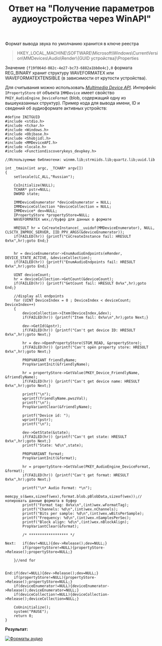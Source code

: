 ﻿---
title: "Ответ на \"Получение параметров аудиоустройства через WinAPI\""
se.owner.user_id: 240512
se.owner.display_name: "MSDN.WhiteKnight"
se.owner.link: "https://ru.stackoverflow.com/users/240512/msdn-whiteknight"
se.answer_id: 727144
se.question_id: 708024
se.post_type: answer
se.score: 1
se.is_accepted: True
---
<p>Формат вывода звука по умолчанию хранится в ключе реестра</p>

<blockquote>
  <p>HKEY_LOCAL_MACHINE\SOFTWARE\Microsoft\Windows\CurrentVersion\MMDevices\Audio\Render\{GUID устройства}\Properties</p>
</blockquote>

<p>Значение <code>{f19f064d-082c-4e27-bc73-6882a1bb8e4c},0</code> формата REG_BINARY хранит структуру WAVEFORMATEX или WAVEFORMATEXTENSIBLE (в зависимости от крутости устройства).</p>

<p>Для считывания можно использовать <em><a href="https://msdn.microsoft.com/en-us/library/windows/desktop/dd370794(v=vs.85).aspx" rel="nofollow noreferrer">Multimedia Device API</a></em>. Интерфейс <code>IPropertyStore</code> от объекта <code>IMMDevice</code> имеет свойство <code>PKEY_AudioEngine_DeviceFormat</code> (blob, содержащий одну из вышеуказанных структур). Пример кода для вывода имени, ID и сведений об аудиоформате активных устройств:
</p>

<pre><code>#define INITGUID
#include &lt;stdio.h&gt;
#include &lt;tchar.h&gt;
#include &lt;Windows.h&gt;
#include &lt;Objbase.h&gt;
#include &lt;Shobjidl.h&gt;
#include &lt;MMDeviceAPI.h&gt;
#include &lt;locale.h&gt;
#include &lt;Functiondiscoverykeys_devpkey.h&gt;

//Используемые библиотеки: winmm.lib;strmiids.lib;quartz.lib;uuid.lib

int _tmain(int argc, _TCHAR* argv[])
{
    setlocale(LC_ALL,"Russian");

    CoInitialize(NULL);
    TCHAR* pstr=NULL;
    DWORD state;

    IMMDeviceEnumerator *deviceEnumerator = NULL;
    IMMDeviceCollection *deviceCollection = NULL;
    IMMDevice* dev=NULL;
    IPropertyStore *propertyStore=NULL;
    WAVEFORMATEX wex;//буфер для данных о формате

    HRESULT hr = CoCreateInstance(__uuidof(MMDeviceEnumerator), NULL, CLSCTX_INPROC_SERVER, IID_PPV_ARGS(&amp;deviceEnumerator));
    if(FAILED(hr)) {printf("CoCreateInstance fail: HRESULT 0x%x",hr);goto End;}


    hr = deviceEnumerator-&gt;EnumAudioEndpoints(eRender,  DEVICE_STATE_ACTIVE, &amp;deviceCollection);
    if(FAILED(hr)) {printf("EnumAudioEndpoints fail: HRESULT 0x%x",hr);goto End;}

    UINT deviceCount;
    hr = deviceCollection-&gt;GetCount(&amp;deviceCount);
    if(FAILED(hr)) {printf("GetCount fail: HRESULT 0x%x",hr);goto End;}

    //display all endpoints
    for (UINT DeviceIndex = 0 ; DeviceIndex &lt; deviceCount; DeviceIndex++)
    {
        deviceCollection-&gt;Item(DeviceIndex,&amp;dev);
        if(FAILED(hr)) {printf("Item fail: 0x%x\n",hr);goto Next;}

        dev-&gt;GetId(&amp;pstr);
        if(FAILED(hr)) {printf("Can't get device ID: HRESULT 0x%x",hr);goto Next;}

        hr = dev-&gt;OpenPropertyStore(STGM_READ, &amp;propertyStore);     
        if(FAILED(hr)) {printf("Can't open property store: HRESULT 0x%x",hr);goto Next;}

        PROPVARIANT friendlyName;
        PropVariantInit(&amp;friendlyName);

        hr = propertyStore-&gt;GetValue(PKEY_Device_FriendlyName, &amp;friendlyName);      
        if(FAILED(hr)) {printf("Can't get device name: HRESULT 0x%x",hr);goto Next;}

        printf("\n");
        wprintf(friendlyName.pwszVal); 
        printf("\n");
        PropVariantClear(&amp;friendlyName);

        printf("Device id: ");
        wprintf(pstr);
        printf("\n");       

        dev-&gt;GetState(&amp;state);
        if(FAILED(hr)) {printf("Can't get state: HRESULT 0x%x",hr);goto Next;}
        printf("State: %d\n",state);

        PROPVARIANT format;
        PropVariantInit(&amp;format);

        hr = propertyStore-&gt;GetValue(PKEY_AudioEngine_DeviceFormat, &amp;format);
        if(FAILED(hr)) {printf("Can't get format: HRESULT 0x%x",hr);goto Next;}

        printf("\n* Audio Format: *\n");        
        memcpy_s(&amp;wex,sizeof(wex),format.blob.pBlobData,sizeof(wex));//копировать данные формата в буфер
        printf("Format tag: 0x%x\n",(int)wex.wFormatTag);
        printf("Channels: %d\n",(int)wex.nChannels);
        printf("Bits per sample: %d\n",(int)wex.wBitsPerSample);
        printf("Frequency: %d\n",(int)wex.nSamplesPerSec);
        printf("Block align: %d\n",(int)wex.nBlockAlign);
        PropVariantClear(&amp;format);

        /* ****************** */

Next:   if(dev!=NULL){dev-&gt;Release();dev=NULL;}
        if(propertyStore!=NULL){propertyStore-&gt;Release();propertyStore=NULL;}

    }//end for


End:if(dev!=NULL){dev-&gt;Release();dev=NULL;}
    if(propertyStore!=NULL){propertyStore-&gt;Release();propertyStore=NULL;}
    if(deviceEnumerator!=NULL){deviceEnumerator-&gt;Release();deviceEnumerator=NULL;}
    if(deviceCollection!=NULL){deviceCollection-&gt;Release();deviceCollection=NULL;}  

    CoUninitialize();
    system("PAUSE");
    return 0;
}
</code></pre>

<p><strong>Результат:</strong></p>

<p><a href="https://i.stack.imgur.com/XHmIi.png" rel="nofollow noreferrer"><img src="https://i.stack.imgur.com/XHmIi.png" alt="Форматы аудио"></a></p>
